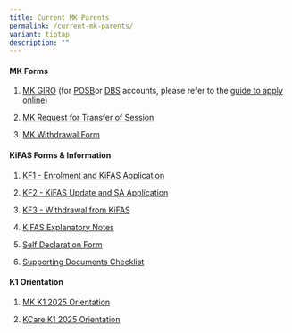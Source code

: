 ```yaml
---
title: Current MK Parents
permalink: /current-mk-parents/
variant: tiptap
description: ""
---
```

<h4><strong>MK Forms</strong></h4>
<ol data-tight="true" class="tight">
<li>
<p><a href="https://www.frontierpri.moe.edu.sg/files/Blank-GIRO-Form-MK.pdf" rel="noopener noreferrer nofollow" target="_blank">MK GIRO</a> (for
<a href="https://www.posb.com.sg/personal/deposits/bank-with-ease/posb-ibanking" rel="noopener noreferrer nofollow" target="_blank">POSB</a>or <a href="https://www.dbs.com.sg/index/default.page" rel="noopener noreferrer nofollow" target="_blank">DBS</a> accounts,
please refer to the <a href="/files/Steps_to_apply_GIRO_online_for_DBS_and_POSB_accounts.pdf" rel="noopener noreferrer nofollow" target="_blank">guide to apply online</a>)</p>
</li>
<li>
<p><a href="https://go.gov.sg/mktrfsession" rel="noopener noreferrer nofollow" target="_blank">MK Request for Transfer of Session</a>
</p>
</li>
<li>
<p><a href="https://go.gov.sg/mkft-withdraw" rel="noopener noreferrer nofollow" target="_blank">MK Withdrawal Form</a>
</p>
</li>
</ol>
<h4><strong>KiFAS Forms &amp; Information</strong></h4>
<ol data-tight="true" class="tight">
<li>
<p><a href="https://www.frontierpri.moe.edu.sg/files/KF1-Enrolment-and-KiFAS-Application-Jan-2022.pdf" rel="noopener noreferrer nofollow" target="_blank">KF1 - Enrolment and KiFAS Application</a>
</p>
</li>
<li>
<p><a href="https://www.frontierpri.moe.edu.sg/files/KF2-KiFAS-Update-and-SA-Application-Jan-2022.pdf" rel="noopener noreferrer nofollow" target="_blank">KF2 - KiFAS Update and SA Application</a>
</p>
</li>
<li>
<p><a href="https://www.frontierpri.moe.edu.sg/files/KF3-Withdrawal-from-Kindergarten-or-KiFAS-29-Apr-2019.pdf" rel="noopener noreferrer nofollow" target="_blank">KF3 - Withdrawal from KiFAS</a>
</p>
</li>
<li>
<p><a href="https://www.frontierpri.moe.edu.sg/files/KiFAS-Explanatory-Notes-Jan-2022.pdf" rel="noopener noreferrer nofollow" target="_blank">KiFAS Explanatory Notes</a>
</p>
</li>
<li>
<p><a href="https://www.frontierpri.moe.edu.sg/files/Self-Declaration-Form-1-Aug-2020.pdf" rel="noopener noreferrer nofollow" target="_blank">Self Declaration Form</a>
</p>
</li>
<li>
<p><a href="https://www.frontierpri.moe.edu.sg/files/Supporting-Documents-Checklist-1-Aug-2020.pdf" rel="noopener noreferrer nofollow" target="_blank">Supporting Documents Checklist</a>
</p>
</li>
</ol>
<h4><strong>K1 Orientation</strong></h4>
<ol data-tight="true" class="tight">
<li>
<p><a href="/files/MK RESOURCES/MK_K1_2025_Orientation.pdf" rel="noopener nofollow" target="_blank">MK K1 2025 Orientation</a>
</p>
</li>
<li>
<p><a href="/files/MK RESOURCES/KCare_K1_2025_Orientation.pdf" rel="noopener nofollow" target="_blank">KCare K1 2025 Orientation</a>
</p>
</li>
</ol>
<p></p>
